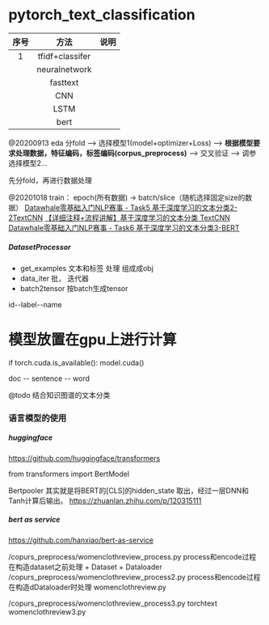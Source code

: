 # pytorch_text_classification


| 序号 | 方法 | 说明 |
| :-----: | :----: | :----: |
| 1 | tfidf+classifer |  |
|  | neuralnetwork |  |
|  | fasttext |  |
|  | CNN |  |
|  | LSTM |  |
|  | bert |  |

@20200913
eda 分fold --> 选择模型1(model+optimizer+Loss) --> **根据模型要求处理数据，特征编码，标签编码(corpus_preprocess)** -->  交叉验证 --> 调参
               选择模型2...

先分fold，再进行数据处理

@20201018
train：
epoch(所有数据) -> batch/slice（随机选择固定size的数据）
[Datawhale零基础入门NLP赛事 - Task5 基于深度学习的文本分类2-2TextCNN](https://tianchi.aliyun.com/notebook-ai/detail?spm=5176.12586969.1002.24.64063dadx0bgpr&postId=118258)
[【详细注释+流程讲解】基于深度学习的文本分类 TextCNN](https://tianchi.aliyun.com/forum/postDetail?spm=5176.12586969.1002.27.6406224eBph8DC&postId=122736)
[Datawhale零基础入门NLP赛事 - Task6 基于深度学习的文本分类3-BERT](https://tianchi.aliyun.com/notebook-ai/detail?spm=5176.12586969.1002.75.6406224ek2VNsN&postId=118260)



##### DatasetProcessor
- get_examples  文本和标签 处理 组成成obj
- data_iter    批， 迭代器
- batch2tensor   按batch生成tensor


id--label--name


# 模型放置在gpu上进行计算
if torch.cuda.is_available():
    model.cuda()

doc -- sentence -- word

@todo
结合知识图谱的文本分类

### 语言模型的使用
##### huggingface
https://github.com/huggingface/transformers

from transformers import BertModel

Bertpooler 其实就是将BERT的[CLS]的hidden_state 取出，经过一层DNN和Tanh计算后输出。
https://zhuanlan.zhihu.com/p/120315111


##### bert as service
https://github.com/hanxiao/bert-as-service
<!-- # pip3 install bert-serving-server  # server
# pip3 install bert-serving-client
# 启动server端：bert-serving-start -model_dir /tmp/english_L-12_H-768_A-12/ -num_worker=4
# note: tensorflow 版本不能太高 tensorflow==1.14.0 -->

/copurs_preprocess/womenclothreview_process.py   process和encode过程在构造dataset之前处理 + Dataset + Dataloader
/copurs_preprocess/womenclothreview_process2.py   process和encode过程在构造dDataloader时处理
womenclothreview.py

/copurs_preprocess/womenclothreview_process3.py   torchtext
womenclothreview3.py